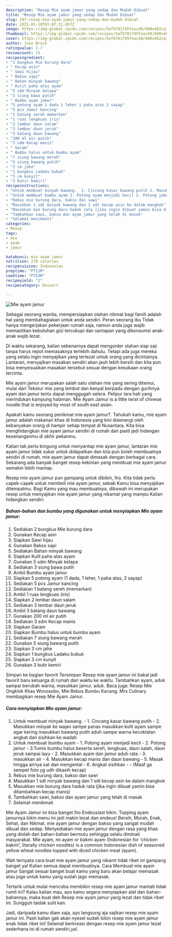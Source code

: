 ```yaml
---
description: "Resep Mie ayam jamur yang sedap dan Mudah Dibuat"
title: "Resep Mie ayam jamur yang sedap dan Mudah Dibuat"
slug: 297-resep-mie-ayam-jamur-yang-sedap-dan-mudah-dibuat
date: 2021-01-18T01:07:11.057Z
image: https://img-global.cpcdn.com/recipes/5ef6781745feac48/680x482cq70/mie-ayam-jamur-foto-resep-utama.jpg
thumbnail: https://img-global.cpcdn.com/recipes/5ef6781745feac48/680x482cq70/mie-ayam-jamur-foto-resep-utama.jpg
cover: https://img-global.cpcdn.com/recipes/5ef6781745feac48/680x482cq70/mie-ayam-jamur-foto-resep-utama.jpg
author: Jose Brock
ratingvalue: 3.7
reviewcount: 15
recipeingredient:
- "2 bungkus Mie burung dara"
- " Kecap asin"
- " Sawi hijau"
- " Bakso sapi"
- " Bahan minyak bawang"
- " Kulit paha atas ayam"
- "5 sdm Minyak kelapa"
- "3 siung bawa putih"
- " Bumbu ayam jamur"
- "5 potong ayam 1 dada 1 leher 1 paha atas 2 sayap"
- "5 pcs Jamur kancing"
- "1 batang sereh memarkan"
- "1 ruas lengkuas iris"
- "2 lembar daun salam"
- "3 lembar daun jeruk"
- "3 batang daun bawang"
- "200 ml air putih"
- "3 sdm Kecap manis"
- " Garam"
- " Bumbu halus untuk bumbu ayam"
- "7 siung bawang merah"
- "5 siung bawang putih"
- "3 cm jahe"
- "1 bungkus Ladaku bubuk"
- "3 cm kunyit"
- "3 butir kemiri"
recipeinstructions:
- "Untuk membuat minyak bawang.  1. Cincang kasar bawang putih 2. Masukkan minyak ke wajan sampe panas masukkan kulit ayam sampe agar kering masukkan bawang putih aduh sampe warna kecoklatan angkat dan sisihkan ke wadah"
- "Untuk membuat bumbu ayam 1. Potong ayam menjadi kecil 2. Potong jamur 3.Tumis bumbu halus beserta sereh, lengkuas, daun salah, daun jeruk sampai layu 2. Masukkan ayam dan jamur aduh rata 3. masukkan air 4. Masukkan kecap manis dan daun bawang 5. Masak hingga airnya sat dan mengental 6. Angkat sisihkan  (Maaf ga sempet foto yg udh dikasih kecap)"
- "Rebus mie burung dara, bakso dan sawi"
- "Masukkan 1 sdt minyak bawang dan 1 sdt kecap asin ke dalam mangkok"
- "Masukkan mie burung dara haduk rata (jika ingin dibuat yamin bisa ditambahkan kecap manis)"
- "Tambahkan sawi, bakso dan ayam jamur yang telah di masak"
- "Selamat menikmati"
categories:
- Resep
tags:
- mie
- ayam
- jamur

katakunci: mie ayam jamur 
nutrition: 278 calories
recipecuisine: Indonesian
preptime: "PT11M"
cooktime: "PT53M"
recipeyield: "2"
recipecategory: Dessert

---
```



![Mie ayam jamur](https://img-global.cpcdn.com/recipes/5ef6781745feac48/680x482cq70/mie-ayam-jamur-foto-resep-utama.jpg)

Sebagai seorang wanita, mempersiapkan olahan nikmat bagi famili adalah hal yang membahagiakan untuk anda sendiri. Peran seorang ibu Tidak hanya mengerjakan pekerjaan rumah saja, namun anda juga wajib memastikan kebutuhan gizi tercukupi dan santapan yang dikonsumsi anak-anak wajib lezat.

Di waktu  sekarang, kalian sebenarnya dapat mengorder olahan siap saji tanpa harus repot memasaknya terlebih dahulu. Tetapi ada juga mereka yang selalu ingin menyajikan yang terlezat untuk orang yang dicintainya. Lantaran, menyajikan masakan sendiri akan jauh lebih bersih dan kita pun bisa menyesuaikan masakan tersebut sesuai dengan kesukaan orang tercinta. 

Mie ayam jamur merupakan salah satu olahan mie yang sering ditemui, mulai dari Tekstur mie yang lembut dan kenyal berpadu dengan gurihnya ayam dan jamur tentu dapat menggugah selera. Pelipur lara hati yang merindukan kampung halaman. Mie Ayam Jamur is a little twist of chinese noodle that is enjoyed by most of south east asian.

Apakah kamu seorang penikmat mie ayam jamur?. Tahukah kamu, mie ayam jamur adalah makanan khas di Indonesia yang kini disenangi oleh kebanyakan orang di hampir setiap tempat di Nusantara. Kita bisa menghidangkan mie ayam jamur sendiri di rumah dan pasti jadi hidangan kesenanganmu di akhir pekanmu.

Kalian tak perlu bingung untuk menyantap mie ayam jamur, lantaran mie ayam jamur tidak sukar untuk didapatkan dan kita pun boleh membuatnya sendiri di rumah. mie ayam jamur dapat dimasak dengan berbagai cara. Sekarang ada banyak banget resep kekinian yang membuat mie ayam jamur semakin lebih mantap.

Resep mie ayam jamur pun gampang untuk dibikin, lho. Kita tidak perlu capek-capek untuk membeli mie ayam jamur, sebab Kamu bisa menyajikan ditempatmu. Bagi Kamu yang mau membuatnya, dibawah ini merupakan resep untuk menyajikan mie ayam jamur yang nikamat yang mampu Kalian hidangkan sendiri.

<!--inarticleads1-->

##### Bahan-bahan dan bumbu yang digunakan untuk menyiapkan Mie ayam jamur:

1. Sediakan 2 bungkus Mie burung dara
1. Gunakan  Kecap asin
1. Siapkan  Sawi hijau
1. Gunakan  Bakso sapi
1. Sediakan  Bahan minyak bawang
1. Siapkan  Kulit paha atas ayam
1. Gunakan 5 sdm Minyak kelapa
1. Sediakan 3 siung bawa putih
1. Ambil  Bumbu ayam jamur
1. Siapkan 5 potong ayam (1 dada, 1 leher, 1 paha atas, 2 sayap)
1. Sediakan 5 pcs Jamur kancing
1. Sediakan 1 batang sereh (memarkan)
1. Ambil 1 ruas lengkuas (iris)
1. Siapkan 2 lembar daun salam
1. Sediakan 3 lembar daun jeruk
1. Ambil 3 batang daun bawang
1. Gunakan 200 ml air putih
1. Sediakan 3 sdm Kecap manis
1. Siapkan  Garam
1. Siapkan  Bumbu halus untuk bumbu ayam
1. Sediakan 7 siung bawang merah
1. Gunakan 5 siung bawang putih
1. Siapkan 3 cm jahe
1. Siapkan 1 bungkus Ladaku bubuk
1. Siapkan 3 cm kunyit
1. Gunakan 3 butir kemiri


Simpan ke bagian favorit Tersimpan Resep mie ayam jamur ini bakal jadi favorit baru keluarga di rumah dari waktu ke waktu. Tambahkan ayam, aduk sampai berubah warna, masukkan jamur, aduk. Baca juga: Resep Mie Ongklok Khas Wonosobo, Mie Rebus Bumbu Kacang. Mrs Culinary membagikan resep Mie Ayam Jamur. 

<!--inarticleads2-->

##### Cara menyiapkan Mie ayam jamur:

1. Untuk membuat minyak bawang.  - 1. Cincang kasar bawang putih - 2. Masukkan minyak ke wajan sampe panas masukkan kulit ayam sampe agar kering masukkan bawang putih aduh sampe warna kecoklatan angkat dan sisihkan ke wadah
1. Untuk membuat bumbu ayam - 1. Potong ayam menjadi kecil - 2. Potong jamur - 3.Tumis bumbu halus beserta sereh, lengkuas, daun salah, daun jeruk sampai layu - 2. Masukkan ayam dan jamur aduh rata - 3. masukkan air - 4. Masukkan kecap manis dan daun bawang - 5. Masak hingga airnya sat dan mengental - 6. Angkat sisihkan -  - (Maaf ga sempet foto yg udh dikasih kecap)
1. Rebus mie burung dara, bakso dan sawi
1. Masukkan 1 sdt minyak bawang dan 1 sdt kecap asin ke dalam mangkok
1. Masukkan mie burung dara haduk rata (jika ingin dibuat yamin bisa ditambahkan kecap manis)
1. Tambahkan sawi, bakso dan ayam jamur yang telah di masak
1. Selamat menikmati


Mie Ayam Jamur ini bisa banget lho Endeusiast bikin. Topping ayam jamurnya bikin menu ini jadi makin lezat dan endeus! Bersih, Murah, Enak, Sehat, dan Nikmat. mie ayam jamur dengan bakso yang sangat mudah dibuat dan sedap. Menyediakan mie ayam jamur dengan rasa yang khas yang diolah dari bahan-bahan bermutu sehingga selalu diminati masyarakat. Mie ayam, mi ayam or bakmi ayam (Indonesian for &#39;chicken bakmi&#39;, literally chicken noodles) is a common Indonesian dish of seasoned yellow wheat noodles topped with diced chicken meat (ayam). 

Wah ternyata cara buat mie ayam jamur yang nikamt tidak ribet ini gampang banget ya! Kalian semua dapat membuatnya. Cara Membuat mie ayam jamur Sangat sesuai banget buat kamu yang baru akan belajar memasak atau juga untuk kamu yang sudah jago memasak.

Tertarik untuk mulai mencoba membikin resep mie ayam jamur mantab tidak rumit ini? Kalau kalian mau, ayo kamu segera menyiapkan alat dan bahan-bahannya, maka buat deh Resep mie ayam jamur yang lezat dan tidak ribet ini. Sungguh taidak sulit kan. 

Jadi, daripada kamu diam saja, ayo langsung aja sajikan resep mie ayam jamur ini. Pasti kalian gak akan nyesel sudah bikin resep mie ayam jamur enak tidak ribet ini! Selamat berkreasi dengan resep mie ayam jamur lezat sederhana ini di rumah sendiri,ya!.


